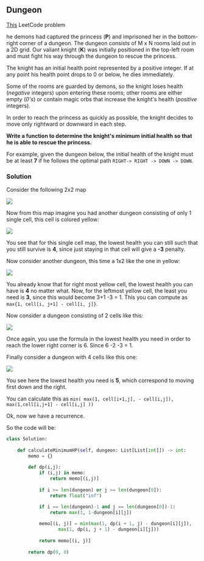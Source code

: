 

## Dungeon



[This](https://leetcode.com/problems/dungeon-game/) LeetCode problem

he demons had captured the princess (**P**) and imprisoned her in the bottom-right corner of a dungeon. The dungeon consists of M x N rooms laid out in a 2D grid. Our valiant knight (**K**) was initially positioned in the top-left room and must fight his way through the dungeon to rescue the princess.

The knight has an initial health point represented by a positive integer. If at any point his health point drops to 0 or below, he dies immediately.

Some of the rooms are guarded by demons, so the knight loses health (*negative* integers) upon entering these rooms; other rooms are either empty (*0's*) or contain magic orbs that increase the knight's health (*positive* integers).

In order to reach the princess as quickly as possible, the knight decides to move only rightward or downward in each step.

 

**Write a function to determine the knight's minimum initial health so that he is able to rescue the princess.**

For example, given the dungeon below, the initial health of the knight must be at least **7** if he follows the optimal path `RIGHT-> RIGHT -> DOWN -> DOWN`.

### Solution

Consider the following 2x2 map


![](dungeon/1.jpg)

Now from this map imagine you had another dungeon consisting of only 1 single cell, this cell is colored yellow:

![](dungeon/2.jpg)

You see that for this single cell map, the lowest health you can still such that you  still survive is **4**, since just staying in that cell will give a **-3** penalty.

Now consider another dungeon, this time a 1x2 like the one in yellow:

![](dungeon/3.jpg)

You already know that for right most yellow cell, the lowest health you can have is **4** no matter what. Now, for the leftmost yellow cell, the least you need is **3**, since this would become 3+1 -3 = 1. This you can compute as ``max{1, cell[i, j+1] - cell[i, j]}``.

Now consider a dungeon consisting of 2 cells like this:

![](dungeon/4.jpg)

Once again, you use the formula in the lowest health you need in order to reach the lower right corner is 6. Since 6 -2 -3 = 1.

Finally consider a dungeon with 4 cells like this one:

![](dungeon/5.jpg)

You see here the lowest health you need is **5**, which correspond to moving first down and the right.

You can calculate this as ``min( max(1, cell[i+1,j], - cell[i,j]), max(1,cell[i,j+1] - cell[i,j] ))``

Ok, now we have a recurrence.

So the code will be:

```python
class Solution:
      
    def calculateMinimumHP(self, dungeon: List[List[int]]) -> int:
        memo = {}
        
        def dp(i,j):
            if (i,j) in memo:
                return memo[(i,j)]
            
            if i >= len(dungeon) or j >= len(dungeon[0]): 
                return float("inf")

            if i == len(dungeon)-1 and j == len(dungeon[0])-1: 
                return max(1, 1-dungeon[i][j])
            
            memo[(i, j)] = min(max(1, dp(i + 1, j) - dungeon[i][j]),
                   max(1, dp(i, j + 1) - dungeon[i][j]))
            
            return memo[(i, j)]
        
        return dp(0, 0)    
```



